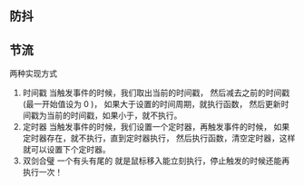 ## 防抖
## 节流
两种实现方式
1. 时间戳
    当触发事件的时候，我们取出当前的时间戳，
    然后减去之前的时间戳(最一开始值设为 0 )，
    如果大于设置的时间周期，就执行函数，
    然后更新时间戳为当前的时间戳，如果小于，就不执行。
2. 定时器
    当触发事件的时候，我们设置一个定时器，再触发事件的时候，
    如果定时器存在，就不执行，直到定时器执行，
    然后执行函数，清空定时器，这样就可以设置下个定时器。
3. 双剑合璧
    一个有头有尾的 就是鼠标移入能立刻执行，停止触发的时候还能再执行一次！